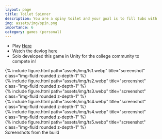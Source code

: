```yaml
---
layout: page
title: Toilet Spinner
description: You are a spiny toilet and your goal is to fill tubs with water!
img: assets/img/spin.png
importance: 6
category: games (personal)
---
```

* Play [Here](https://play.google.com/store/apps/details?id=com.makra.ToiletSpinner) 
* Watch the devlog [here](https://youtu.be/HeaLfiw1AVU)
* Solo developed this game in Unity for the college community to compete in!

<div class="row">
    <div class="col-sm mt-3 mt-md-0">
        {% include figure.html path="assets/img/ts1.webp" title="screenshot" class="img-fluid rounded z-depth-1" %}
    </div>
    <div class="col-sm mt-3 mt-md-0">
        {% include figure.html path="assets/img/ts2.webp" title="screenshot" class="img-fluid rounded z-depth-1" %}
    </div>
    <div class="col-sm mt-3 mt-md-0">
        {% include figure.html path="assets/img/ts3.webp" title="screenshot" class="img-fluid rounded z-depth-1" %}
    </div>
    <div class="col-sm mt-3 mt-md-0">
        {% include figure.html path="assets/img/ts4.webp" title="screenshot" class="img-fluid rounded z-depth-1" %}
    </div>
    <div class="col-sm mt-3 mt-md-0">
        {% include figure.html path="assets/img/ts4.webp" title="screenshot" class="img-fluid rounded z-depth-1" %}
    </div>
    <div class="col-sm mt-3 mt-md-0">
        {% include figure.html path="assets/img/ts5.webp" title="screenshot" class="img-fluid rounded z-depth-1" %}
    </div>
</div>

<div class="caption">
    Screenshots from the build
</div>